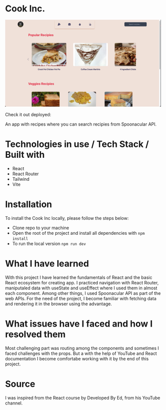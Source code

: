 # Cook Inc.

![Cook Inc. Cover](https://github.com/nikolagp/cookinc-app/blob/main/public/assets/cookinc-featured.png?raw=true "Cook Inc. Cover")

Check it out deployed: 

An app with recipes where you can search recipies from Spoonacular API.

# Technologies in use / Tech Stack / Built with

  - React
  - React Router
  - Tailwind
  - Vite

# Installation

To install the Cook Inc locally, please follow the steps below:
  - Clone repo to your machine
  - Open the root of the project and install all dependencies with `npm install`
  - To run the local version `npm run dev`

# What I have learned

With this project I have learned the fundamentals of React and the basic React ecosystem for creating app. I practiced navigation with React Router, maniputaled data with useState and useEffect where I used them in almost each component. Among other things, I used Spoonacular API as part of the web APIs. For the need of the project, I become familiar with fetching data and rendering it in the browser using the advantage.

# What issues have I faced and how I resolved them

Most challenging part was routing among the components and sometimes I faced challenges with the props. But a with the help of YouTube and React documentation I become comfortabe working with it by the end of this project.

# Source

I was inspired from the React course by Developed By Ed, from his YouTube channel.
